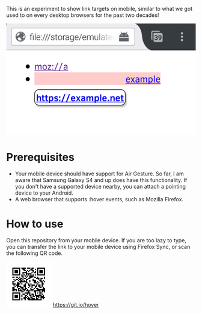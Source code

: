 This is an experiment to show link targets on mobile, similar to what we got used to on every desktop browsers for the past two decades!

![Screenshot](screenshot.png?raw=true "Screenshot") 

# Prerequisites 
* Your mobile device should have support for Air Gesture. So far, I am aware that Samsung Galaxy S4 and up does have this functionality. If you don't have a supported device nearby, you can attach a pointing device to your Android.
* A web browser that supports :hover events, such as Mozilla Firefox.

# How to use
Open this repository from your mobile device. If you are too lazy to type, you can transfer the link to your mobile device using Firefox Sync, or scan the following QR code.


![QR code](qr.png?raw=true "QR code") https://git.io/hover 


